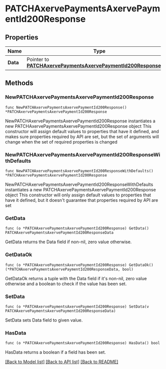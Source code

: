 # PATCHAxervePaymentsAxervePaymentId200Response

## Properties

Name | Type | Description | Notes
------------ | ------------- | ------------- | -------------
**Data** | Pointer to [**PATCHAxervePaymentsAxervePaymentId200ResponseData**](PATCHAxervePaymentsAxervePaymentId200ResponseData.md) |  | [optional] 

## Methods

### NewPATCHAxervePaymentsAxervePaymentId200Response

`func NewPATCHAxervePaymentsAxervePaymentId200Response() *PATCHAxervePaymentsAxervePaymentId200Response`

NewPATCHAxervePaymentsAxervePaymentId200Response instantiates a new PATCHAxervePaymentsAxervePaymentId200Response object
This constructor will assign default values to properties that have it defined,
and makes sure properties required by API are set, but the set of arguments
will change when the set of required properties is changed

### NewPATCHAxervePaymentsAxervePaymentId200ResponseWithDefaults

`func NewPATCHAxervePaymentsAxervePaymentId200ResponseWithDefaults() *PATCHAxervePaymentsAxervePaymentId200Response`

NewPATCHAxervePaymentsAxervePaymentId200ResponseWithDefaults instantiates a new PATCHAxervePaymentsAxervePaymentId200Response object
This constructor will only assign default values to properties that have it defined,
but it doesn't guarantee that properties required by API are set

### GetData

`func (o *PATCHAxervePaymentsAxervePaymentId200Response) GetData() PATCHAxervePaymentsAxervePaymentId200ResponseData`

GetData returns the Data field if non-nil, zero value otherwise.

### GetDataOk

`func (o *PATCHAxervePaymentsAxervePaymentId200Response) GetDataOk() (*PATCHAxervePaymentsAxervePaymentId200ResponseData, bool)`

GetDataOk returns a tuple with the Data field if it's non-nil, zero value otherwise
and a boolean to check if the value has been set.

### SetData

`func (o *PATCHAxervePaymentsAxervePaymentId200Response) SetData(v PATCHAxervePaymentsAxervePaymentId200ResponseData)`

SetData sets Data field to given value.

### HasData

`func (o *PATCHAxervePaymentsAxervePaymentId200Response) HasData() bool`

HasData returns a boolean if a field has been set.


[[Back to Model list]](../README.md#documentation-for-models) [[Back to API list]](../README.md#documentation-for-api-endpoints) [[Back to README]](../README.md)


